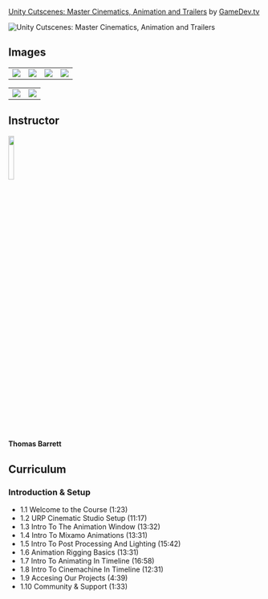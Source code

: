 [Unity Cutscenes: Master Cinematics, Animation and Trailers](https://www.gamedev.tv/courses/unity-cutscene-creator)
by [GameDev.tv](https://www.gamedev.tv)

![Unity Cutscenes: Master Cinematics, Animation and Trailers](https://www.gamedev.tv/_next/image?url=https%3A%2F%2Fgamedev-files.b-cdn.net%2Fcourses%2Fz9jvexyho823.png&w=3840&q=75)


## Images
<table>
    <tr>
        <td><img src="https://www.gamedev.tv/_next/image?url=https%3A%2F%2Fgamedev-files.b-cdn.net%2Fsale-data%2Frqgwgawv7odb.png&w=1200&q=75" /></td>
        <td><img src="https://www.gamedev.tv/_next/image?url=https%3A%2F%2Fgamedev-files.b-cdn.net%2Fsale-data%2F62mybug4zeqr.png&w=828&q=75" /></td>
		<td><img src="https://www.gamedev.tv/_next/image?url=https%3A%2F%2Fgamedev-files.b-cdn.net%2Fsale-data%2Fnohkjnugtjhy.png&w=828&q=75" /></td>
		<td><img src="https://www.gamedev.tv/_next/image?url=https%3A%2F%2Fgamedev-files.b-cdn.net%2Fsale-data%2Fictvbg86fizg.png&w=828&q=75" /></td>
    </tr>
</table>

<table>
    <tr>
        <td><img src="https://www.gamedev.tv/_next/image?url=https%3A%2F%2Fgamedev-files.b-cdn.net%2Fsupport-imaginery%2Flizndoxswcry.gif&w=1200&q=75" /></td>
        <td><img src="https://www.gamedev.tv/_next/image?url=https%3A%2F%2Fgamedev-files.b-cdn.net%2Fsupport-imaginery%2Fpjlbzxqysslx.gif&w=828&q=75" /></td>
    </tr>
</table>

## Instructor
<img src="https://www.gamedev.tv/_next/image?url=https%3A%2F%2Fgamedev-files.b-cdn.net%2Finstructors%2Frlnsqudx2msg.png&w=256&q=75" width="15%" />
<h4>Thomas Barrett</h4>

## Curriculum

### Introduction & Setup
- 1.1 Welcome to the Course (1:23)
- 1.2 URP Cinematic Studio Setup (11:17)
- 1.3 Intro To The Animation Window (13:32)
- 1.4 Intro To Mixamo Animations (13:31)
- 1.5 Intro To Post Processing And Lighting (15:42)
- 1.6 Animation Rigging Basics (13:31)
- 1.7 Intro To Animating In Timeline (16:58)
- 1.8 Intro To Cinemachine In Timeline (12:31)
- 1.9 Accesing Our Projects (4:39)
- 1.10 Community & Support (1:33)